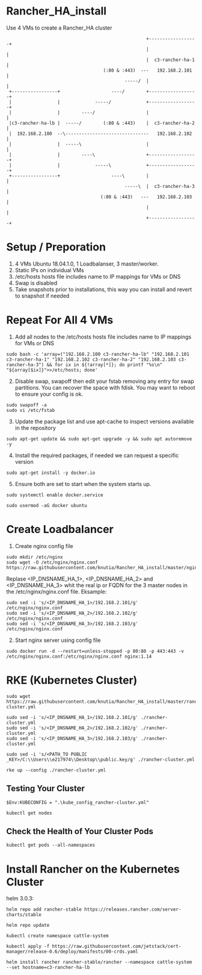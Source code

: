# Rancher_HA_install
Use 4 VMs to create a Rancher_HA cluster

                                                        +------------------+
                                                        |                  |
                                                        |  c3-rancher-ha-1 |
                                        (:80 & :443)  ---   192.168.2.101  |
                                                -----/  |                  |
     +-----------------+                   ----/        +------------------+
     |                 |             -----/             +------------------+
     |                 |        ----/                   |                  |
     |c3-rancher-ha-lb |  -----/        (:80 & :443)    |  c3-rancher-ha-2 |
     |  192.168.2.100  --\-------------------------------   192.168.2.102  |
     |                 |  -----\                        |                  |
     |                 |        ----\                   +------------------+
     |                 |             -----\             +------------------+
     +-----------------+                   ----\        |                  |
                                                -----\  |  c3-rancher-ha-3 |
                                       (:80 & :443)   ---   192.168.2.103  |
                                                        |                  |
                                                        +------------------+

# Setup / Preporation
1. 4 VMs Ubuntu 18.04.1.0, 1 Loadbalanser, 3 master/worker.
2. Static IPs on individual VMs
3. /etc/hosts hosts file includes name to IP mappings for VMs or DNS
4. Swap is disabled
5. Take snapshots prior to installations, this way you can install and revert to snapshot if needed

# Repeat For All 4 VMs

1. Add all nodes to the /etc/hosts hosts file includes name to IP mappings for VMs or DNS
~~~
sudo bash -c 'array=("192.168.2.100 c3-rancher-ha-lb" "192.168.2.101 c3-rancher-ha-1" "192.168.2.102 c3-rancher-ha-2" "192.168.2.103 c3-rancher-ha-3") && for ix in ${!array[*]}; do printf "%s\n" "${array[$ix]}">>/etc/hosts; done'
~~~

2. Disable swap, swapoff then edit your fstab removing any entry for swap partitions. You can recover the space with fdisk. You may want to reboot to ensure your config is ok.
~~~~
sudo swapoff -a
sudo vi /etc/fstab
~~~~

3. Update the package list and use apt-cache to inspect versions available in the repository
~~~~
sudo apt-get update && sudo apt-get upgrade -y && sudo apt autoremove -y
~~~~

4. Install the required packages, if needed we can request a specific version
~~~~
sudo apt-get install -y docker.io
~~~~

5. Ensure both are set to start when the system starts up.
~~~~
sudo systemctl enable docker.service
~~~~

~~~~
sudo usermod -aG docker ubuntu
~~~~


# Create Loadbalancer

1. Create nginx config file
~~~~
sudo mkdir /etc/nginx
sudo wget -O /etc/nginx/nginx.conf https://raw.githubusercontent.com/knutia/Rancher_HA_install/master/nginx.conf
~~~~
Replase <IP_DNSNAME_HA_1>, <IP_DNSNAME_HA_2> and <IP_DNSNAME_HA_3> whit the real ip or FQDN for the 3 master nodes in the /etc/nginx/nginx.conf file.
Eksample:
~~~
sudo sed -i 's/<IP_DNSNAME_HA_1>/192.168.2.101/g' /etc/nginx/nginx.conf
sudo sed -i 's/<IP_DNSNAME_HA_2>/192.168.2.102/g' /etc/nginx/nginx.conf
sudo sed -i 's/<IP_DNSNAME_HA_3>/192.168.2.103/g' /etc/nginx/nginx.conf
~~~

2. Start nginx server using config file
~~~~
sudo docker run -d --restart=unless-stopped -p 80:80 -p 443:443 -v /etc/nginx/nginx.conf:/etc/nginx/nginx.conf nginx:1.14
~~~~


# RKE (Kubernetes Cluster)
~~~
sudo wget https://raw.githubusercontent.com/knutia/Rancher_HA_install/master/rancher-cluster.yml
~~~

~~~
sudo sed -i 's/<IP_DNSNAME_HA_1>/192.168.2.101/g' ./rancher-cluster.yml
sudo sed -i 's/<IP_DNSNAME_HA_2>/192.168.2.102/g' ./rancher-cluster.yml
sudo sed -i 's/<IP_DNSNAME_HA_3>/192.168.2.103/g' ./rancher-cluster.yml
~~~

~~~
sudo sed -i 's/<PATH_TO PUBLIC _KEY>/C:\\Users\\e217974\\Desktop\\public.key/g' ./rancher-cluster.yml
~~~

~~~
rke up --config ./rancher-cluster.yml
~~~

## Testing Your Cluster
~~~
$Env:KUBECONFIG = ".\kube_config_rancher-cluster.yml"
~~~

~~~
kubectl get nodes
~~~

## Check the Health of Your Cluster Pods
~~~
kubectl get pods --all-namespaces
~~~

# Install Rancher on the Kubernetes Cluster

helm 3.0.3:
~~~
helm repo add rancher-stable https://releases.rancher.com/server-charts/stable
~~~
~~~
helm repo update
~~~
~~~
kubectl create namespace cattle-system
~~~
~~~
kubectl apply -f https://raw.githubusercontent.com/jetstack/cert-manager/release-0.6/deploy/manifests/00-crds.yaml
~~~
~~~
helm install rancher rancher-stable/rancher --namespace cattle-system --set hostname=c3-rancher-ha-lb
~~~


